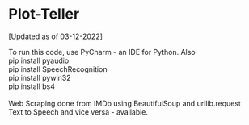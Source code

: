# Plot-Teller
[Updated as of 03-12-2022] 

To run this code, use PyCharm - an IDE for Python. Also
<br>
pip install pyaudio
<br>
pip install SpeechRecognition
<br>
pip install pywin32
<br>
pip install bs4
<br>
<br>
Web Scraping done from IMDb using BeautifulSoup and urllib.request
<br>
Text to Speech and vice versa - available.

